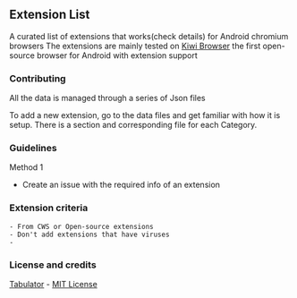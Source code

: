 ## Extension List

A curated list of extensions that works(check details) for Android chromium browsers
The extensions are mainly tested on [Kiwi Browser](kiwibrowser.com) the first open-source browser for Android with extension support 



### Contributing
All the data is managed through a series of Json files

To add a new extension, go to the data files and get familiar with how it is setup. 
There is a section and corresponding file for each Category. 
### Guidelines

Method 1
 - Create an issue with the required info of an extension
 

### Extension criteria 
    - From CWS or Open-source extensions 
    - Don't add extensions that have viruses 
    -


### License and credits
 [Tabulator](https://github.com/olifolkerd/tabulator) - [MIT License](https://github.com/olifolkerd/tabulator/blob/master/LICENSE)